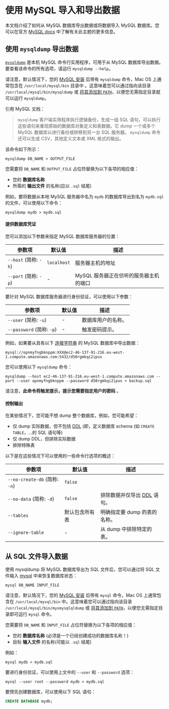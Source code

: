 # 使用 MySQL 导入和导出数据

本文档介绍了如何从 MySQL 数据库导出数据或将数据导入 MySQL 数据库。您可以在官方 [MySQL docs](https://dev.mysql.com/doc/refman/8.0/en/mysqldump.html) 中了解有关此主题的更多信息。

## 使用 `mysqldump` 导出数据

[`mysqldump`](https://dev.mysql.com/doc/refman/8.0/en/mysqldump.html) 是本机 MySQL 命令行实用程序，可用于从 MySQL 数据库导出数据。要查看该命令的所有选项，请运行 `mysqldump --help`。

请注意，默认情况下，您的 [MySQL 安装](https://dev.mysql.com/doc/refman/8.0/en/installing.html) 后带有 `mysqldump` 命令，Mac OS 上通常包含在 `/usr/local/mysql/bin` 目录中 。这意味着您可以通过指向该目录 `/usr/local/mysql/bin/mysqldump` 或 [将其添加到 `PATH`](https://stackoverflow.com/questions/30990488/how-do-i-install-command-line-mysql-client-on-mac＃answer-35338119)，以便您无需指定目录就可以运行 `mysqldump`。

引用 MySQL 文档：

> `mysqldump` 客户端实用程序执行逻辑备份，生成一组 SQL 语句，可以执行这些语句来重现原始的数据库对象定义和表数据。它 dump 一个或多个 MySQL 数据库以进行备份或转移到另一台 SQL 服务器。 `mysqldump` 命令还可以生成 CSV，其他定义文本或 XML 格式的输出。

该命令如下所示：

```psql
mysqldump DB_NAME > OUTPUT_FILE
```

您需要将 `DB_NAME` 和 `OUTPUT_FILE` 占位符替换为以下各项的相应值：

- 您的 **数据库名称**
- 所需的 **输出文件** 的名称(应以 `.sql` 结尾)

例如，要将数据从本地 MySQL 服务器中名为 `mydb` 的数据库导出到名为 `mydb.sql` 的文件，可以使用以下命令：

```
mysqldump mydb > mydb.sql
```

#### 提供数据库凭证

您可以添加以下参数来指定 MySQL 数据库服务器的位置：

| 参数项                | 默认值      | 描述                                   |
| --------------------- | ----------- | -------------------------------------- |
| `--host` (简称: `-h`) | `localhost` | 服务器主机的地址                       |
| `--port` (简称: `-p`) | -           | MySQL 服务器正在侦听的服务器主机的端口 |

要针对 MySQL 数据库服务器进行身份验证，可以使用以下参数：

| 参数项                    | 默认值 | 描述               |
| ------------------------- | ------ | ------------------ |
| `--user` (简称: `-u`)     | -      | 数据库用户的名称。 |
| `--password` (简称: `-p`) | -      | 触发密码提示。     |

例如，如果要从具有以下 [连接字符串](../core/connectors/mysql.md) 的 MySQL 数据库中导出数据：

```
mysql://opnmyfngbknppm:XXX@ec2-46-137-91-216.eu-west-1.compute.amazonaws.com:5432/d50rgmkqi2ipus
```

您可以使用以下 `mysqldump` 命令：

```
mysqldump --host ec2-46-137-91-216.eu-west-1.compute.amazonaws.com --port --user opnmyfngbknppm --password d50rgmkqi2ipus > backup.sql
```

请注意，**此命令将触发提示，提示您需要指定用户的密码** 。

#### 控制输出

在某些情况下，您可能不想 dump 整个数据库，例如，您可能希望：

- 仅 dump 实际数据，但不包括 [DDL](https://www.postgresql.org/docs/8.4/ddl.html) (即，定义数据库 schema (如 `CREATE TABLE`，...的 SQL 语句等)
- 仅 dump  DDL，但排除实际数据
- 排除特殊表

以下是在这些情况下可以使用的一些命令行选项的概述：

| 参数项                        | 默认值         | 描述                                                                        |
| ----------------------------- | -------------- | --------------------------------------------------------------------------- |
| `--no-create-db` (简称: `-n`) | `false`        |                                                                             | `--no-create-db` (short: `-n`) | `false` | 排除任何 [DDL](https://www.postgresql.org/docs/8.4/ddl.html) 语句，仅导出数据。 |
| `--no-data` (简称: `-d`)      | `false`        | 排除数据并仅导出 [DDL](https://www.postgresql.org/docs/8.4/ddl.html) 语句。 |
| `--tables`                    | 默认包含所有表 | 明确指定要 dump 的表的名称。                                                  |
| `--ignore-table`              | -              | 从 dump 中排除特定的表。                                                      |

## 从 SQL 文件导入数据

使用 mysqldump 将 MySQL 数据库导出为 SQL 文件后，您可以通过将 SQL 文件输入 [mysql](https://dev.mysql.com/doc/refman/8.0/en/mysql.html) 中来恢复数据库状态：

```
mysql DB_NAME INPUT_FILE
```

请注意，默认情况下，您的 [MySQL 安装](https://dev.mysql.com/doc/refman/8.0/en/installing.html) 后带有 `mysql` 命令，Mac OS 上通常包含在 `/usr/local/mysql/bin` 中。这意味着您可以通过指向该目录 `/usr/local/mysql/bin/mysmysqlqldump` 或 [将其添加到 `PATH`](https://stackoverflow.com/questions/30990488/how-do-i-install-command-line-mysql-client-on-mac＃answer-35338119)，以便您无需指定目录即可运行 `mysql` 命令。

您需要将 `DB_NAME` 和 `INPUT_FILE` 占位符替换为以下各项的相应值：

- 您的 **数据库名称** (必须是一个已经创建成功的数据库名称！)
- 目标 **输入文件** 的名称(可能以 `.sql` 结尾)

例如：

```
mysql mydb < mydb.sql
```

要进行身份验证，可以使用上文中的 `--user` 和 `--password` 选项：

```
mysql --user root --password mydb < mydb.sql
```

要预先创建数据库，可以使用以下 SQL 语句：

```sql
CREATE DATABASE mydb;
```
